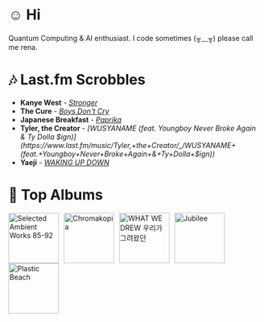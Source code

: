# ☺︎ Hi



Quantum Computing & AI enthusiast. I code sometimes (╥﹏╥)
please call me rena. 

# 🎶 Last.fm Scrobbles

- **Kanye West** - *[Stronger](https://www.last.fm/music/Kanye+West/_/Stronger)*
- **The Cure** - *[Boys Don't Cry](https://www.last.fm/music/The+Cure/_/Boys+Don%27t+Cry)*
- **Japanese Breakfast** - *[Paprika](https://www.last.fm/music/Japanese+Breakfast/_/Paprika)*
- **Tyler, the Creator** - *[WUSYANAME (feat. Youngboy Never Broke Again & Ty Dolla $ign)](https://www.last.fm/music/Tyler,+the+Creator/_/WUSYANAME+(feat.+Youngboy+Never+Broke+Again+&+Ty+Dolla+$ign))*
- **Yaeji** - *[WAKING UP DOWN](https://www.last.fm/music/Yaeji/_/WAKING+UP+DOWN)*

# 📀 Top Albums

<a href='https://www.last.fm/music/Aphex+Twin/Selected+Ambient+Works+85-92'><img src='https://lastfm.freetls.fastly.net/i/u/300x300/6f199a67803148cfb2cf2238b8fda0fb.jpg' alt='Selected Ambient Works 85-92' title='Aphex Twin - Selected Ambient Works 85-92' width='100' style='margin-right: 10px;'></a><a href='https://www.last.fm/music/Tyler,+the+Creator/Chromakopia'><img src='https://lastfm.freetls.fastly.net/i/u/300x300/8c0b389bb4cbf522bc5a2b58e15b6620.jpg' alt='Chromakopia' title='Tyler, the Creator - Chromakopia' width='100' style='margin-right: 10px;'></a><a href='https://www.last.fm/music/Yaeji/WHAT+WE+DREW+%EC%9A%B0%EB%A6%AC%EA%B0%80+%EA%B7%B8%EB%A0%A4%EC%99%94%EB%8D%98'><img src='https://lastfm.freetls.fastly.net/i/u/300x300/3c1cec4e104fcb4e4dfc141b13a1f505.jpg' alt='WHAT WE DREW 우리가 그려왔던' title='Yaeji - WHAT WE DREW 우리가 그려왔던' width='100' style='margin-right: 10px;'></a><a href='https://www.last.fm/music/Japanese+Breakfast/Jubilee'><img src='https://lastfm.freetls.fastly.net/i/u/300x300/5d93403fbc951b7d31fa80ff826b5180.jpg' alt='Jubilee' title='Japanese Breakfast - Jubilee' width='100' style='margin-right: 10px;'></a><a href='https://www.last.fm/music/Gorillaz/Plastic+Beach'><img src='https://lastfm.freetls.fastly.net/i/u/300x300/ce6e2af584a5480b85b79371b219a92e.png' alt='Plastic Beach' title='Gorillaz - Plastic Beach' width='100' style='margin-right: 10px;'></a>